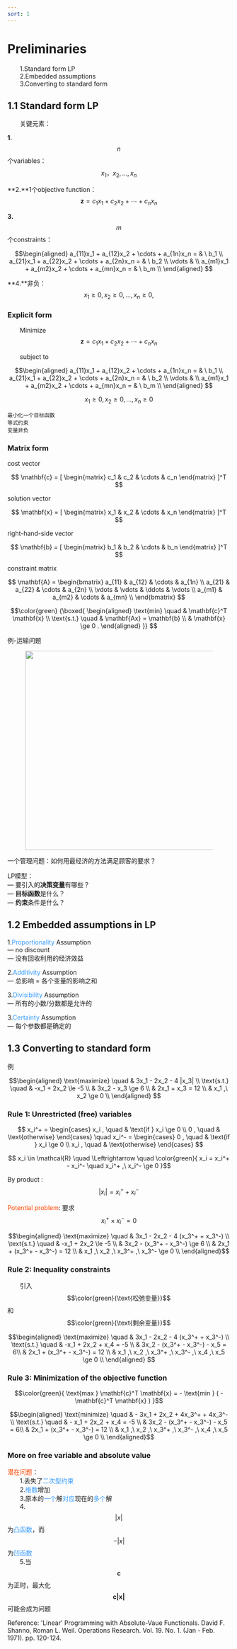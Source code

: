 ```yaml
---
sort: 1
---
```


# Preliminaries

&emsp;&emsp;1.Standard form LP  
&emsp;&emsp;2.Embedded assumptions   
&emsp;&emsp;3.Converting to standard form

## 1.1 Standard form LP

&emsp;&emsp;关键元素：

**1.**$$ n $$个variables：$$ x_1，x_2,\ldots,x_n $$

**2.**1个objective function：$$ \mathbf{z} = c_1 x_1 + c_2 x_2 + \cdots + c_n x_n $$

**3.**$$ m $$个constraints：

$$\begin{aligned}
    a_{11}x_1 + a_{12}x_2 + \cdots + a_{1n}x_n = & \ b_1 \\
    a_{21}x_1 + a_{22}x_2 + \cdots + a_{2n}x_n = & \ b_2 \\
    \vdots & \\
    a_{m1}x_1 + a_{m2}x_2 + \cdots + a_{mn}x_n = & \ b_m \\
\end{aligned}
$$

**4.**非负：$$ x_1 \ge 0, x_2 \ge 0, \ldots, x_n \ge 0,  $$

### Explicit form

&emsp;&emsp;Minimize $$ \mathbf{z} = c_1 x_1 + c_2 x_2 + \cdots + c_n x_n $$

&emsp;&emsp;subject to

$$\begin{aligned}
    a_{11}x_1 + a_{12}x_2 + \cdots + a_{1n}x_n = & \ b_1 \\
    a_{21}x_1 + a_{22}x_2 + \cdots + a_{2n}x_n = & \ b_2 \\
    \vdots & \\
    a_{m1}x_1 + a_{m2}x_2 + \cdots + a_{mn}x_n = & \ b_m \\
\end{aligned}
$$

$$ x_1 \ge 0, x_2 \ge 0, \ldots, x_n \ge 0 $$

```tip
最小化一个目标函数  
等式约束  
变量非负
```

### Matrix form
 
cost vector 

$$  \mathbf{c} = 
[   \begin{matrix}
        c_1 & c_2 & \cdots & c_n 
    \end{matrix} 
]^T
$$

solution vector

$$  \mathbf{x} = 
[   \begin{matrix}
        x_1 & x_2 & \cdots & x_n 
    \end{matrix} 
]^T
$$

right-hand-side vector

$$  \mathbf{b} = 
[   \begin{matrix}
        b_1 & b_2 & \cdots & b_n 
    \end{matrix} 
]^T $$

constraint matrix

$$  \mathbf{A} = 
    \begin{bmatrix}
        a_{11} & a_{12} & \cdots & a_{1n} \\
        a_{21} & a_{22} & \cdots & a_{2n} \\
        \vdots & \vdots & \ddots & \vdots \\
        a_{m1} & a_{m2} & \cdots & a_{mn} \\
    \end{bmatrix} 
$$

$$\color{green}
{\boxed{
    \begin{aligned}
        \text{min} \quad & \mathbf{c}^T \mathbf{x} \\
        \text{s.t.} \quad & \mathbf{Ax} = \mathbf{b} \\
        & \mathbf{x} \ge 0 .
    \end{aligned}
}}
$$

例-运输问题

<center>
    <figure>
        <img src="../../notebook\part5\images\1-1.JPG" width=450px>
    </figure>
</center>

一个管理问题：如何用最经济的方法满足顾客的要求？

LP模型：  
— 要引入的**决策变量**有哪些？  
— **目标函数**是什么？  
— **约束**条件是什么？ 

## 1.2 Embedded assumptions in LP

1.<font color="#3399ff">Proportionality</font> Assumption  
— no discount  
— 没有回收利用的经济效益  

2.<font color="#3399ff">Additivity</font> Assumption  
— 总影响 = 各个变量的影响之和

3.<font color="#3399ff">Divisibility</font> Assumption  
— 所有的小数/分数都是允许的

3.<font color="#3399ff">Certainty</font> Assumption  
— 每个参数都是确定的 


## 1.3 Converting to standard form

例

$$\begin{aligned}
        \text{maximize} \quad & 3x_1 - 2x_2 - 4 |x_3| \\
        \text{s.t.}     \quad & -x_1 + 2x_2 \le -5    \\
                              & 3x_2 - x_3 \ge 6      \\
                              & 2x_1 + x_3 = 12       \\
                              & x_1 ,\ x_2 \ge 0      \\
\end{aligned}
$$

### Rule 1: Unrestricted (free) variables

$$
x_i^+ = \begin{cases}
            x_i , \quad & \text{if } x_i \ge 0 \\
            0 , \quad & \text{otherwise}
        \end{cases} \quad
x_i^- = \begin{cases}
            0 , \quad & \text{if } x_i \ge 0 \\
            x_i , \quad & \text{otherwise}
        \end{cases}
$$

$$  x_i \in \mathcal{R} \quad \Leftrightarrow \quad
\color{green}{
    x_i = x_i^+ - x_i^- \quad 
    x_i^+ ,\ x_i^- \ge 0  
}$$

By product : $$ |x_i| = x_i^+ + x_i^- $$

<font color="#FF4500">Potential problem</font>: 要求$$ x_i^+ \times x_i^- = 0 $$

$$\begin{aligned}
        \text{maximize} \quad & 3x_1 - 2x_2 - 4 (x_3^+ + x_3^-) \\
        \text{s.t.}     \quad & -x_1 + 2x_2 \le -5              \\
                              & 3x_2 - (x_3^+ - x_3^-) \ge 6    \\
                              & 2x_1 + (x_3^+ - x_3^-) = 12     \\
                              & x_1 ,\ x_2 ,\ x_3^+ ,\ x_3^- \ge 0 \\
\end{aligned}$$

### Rule 2: Inequality constraints

&emsp;&emsp;引入$$\color{green}{\text{松弛变量}}$$和$$\color{green}{\text{剩余变量}}$$

$$\begin{aligned}
        \text{maximize} \quad & 3x_1 - 2x_2 - 4 (x_3^+ + x_3^-) \\
        \text{s.t.}     \quad & -x_1 + 2x_2 + x_4 = -5          \\
                              & 3x_2 - (x_3^+ - x_3^-) - x_5 = 6\\
                              & 2x_1 + (x_3^+ - x_3^-) = 12     \\
                              & x_1 ,\ x_2 ,\ x_3^+ ,\ x_3^- ,\ x_4 ,\ x_5 \ge 0 \\
\end{aligned}
$$

### Rule 3: Minimization of the objective function

$$\color{green}{
    \text{max } \mathbf{c}^T \mathbf{x} 
= - \text{min } ( - \mathbf{c}^T \mathbf{x} )
}$$

$$\begin{aligned}
        \text{minimize} \quad & - 3x_1 + 2x_2 + 4x_3^+ + 4x_3^- \\
        \text{s.t.}     \quad & - x_1 + 2x_2 + x_4 = -5          \\
                              & 3x_2 - (x_3^+ - x_3^-) - x_5 = 6\\
                              & 2x_1 + (x_3^+ - x_3^-) = 12     \\
                              & x_1 ,\ x_2 ,\ x_3^+ ,\ x_3^- ,\ x_4 ,\ x_5 \ge 0 \\
\end{aligned}$$

### More on free variable and absolute value

<font color="#FF4500">潜在问题</font>：  
&emsp;&emsp;1.丢失了<font color="#3399ff">二次型约束</font>  
&emsp;&emsp;2.<font color="#3399ff">维数</font>增加  
&emsp;&emsp;3.原本的<font color="#3399ff">一个</font>解<font color="#3399ff">对应</font>现在的<font color="#3399ff">多个</font>解  
&emsp;&emsp;4.$$ |x| $$为<font color="#3399ff">凸函数</font>，而$$ -|x| $$为<font color="#3399ff">凹函数</font>  
&emsp;&emsp;5.当$$ \mathbf{c} $$为正时，最大化$$ \mathbf{c|x|} $$可能会成为问题

Reference: 'Linear' Programming with Absolute-Vaue Functionals. David F. Shanno, Roman L. Weil. Operations Research. Vol. 19. No. 1. (Jan - Feb. 1971). pp. 120-124.

